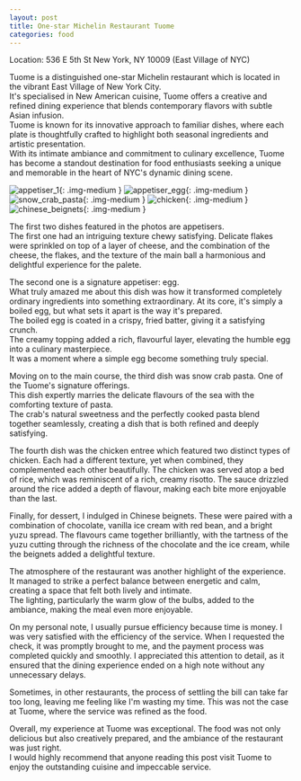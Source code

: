 ```yaml
---
layout: post
title: One-star Michelin Restaurant Tuome
categories: food
---
```


Location: 536 E 5th St New York, NY 10009 (East Village of NYC)

Tuome is a distinguished one-star Michelin restaurant which is located in the vibrant East Village of New York City.  
It's specialised in New American cuisine, Tuome offers a creative and refined dining experience that blends contemporary flavors with subtle Asian infusion.  
Tuome is known for its innovative approach to familiar dishes, where each plate is thoughtfully crafted to highlight both seasonal ingredients and artistic presentation.  
With its intimate ambiance and commitment to culinary excellence, Tuome has become a standout destination for food enthusiasts seeking a unique and memorable in the heart of NYC's dynamic dining scene.  

![appetiser_1](/images/tuome/appetiser_1.jpg){: .img-medium }
![appetiser_egg](/images/tuome/appetiser_egg.jpg){: .img-medium }
![snow_crab_pasta](/images/tuome/snow_crab_pasta.jpg){: .img-medium }
![chicken](/images/tuome/chicken.jpg){: .img-medium }
![chinese_beignets](/images/tuome/chinese_beignets.jpg){: .img-medium }

The first two dishes featured in the photos are appetisers.  
The first one had an intriguing texture chewy satisfying. Delicate flakes were sprinkled on top of a layer of cheese, and the combination of the cheese, the flakes, and the texture of the main ball a harmonious and delightful experience for the palete.  

The second one is a signature appetiser: egg.  
What truly amazed me about this dish was how it transformed completely ordinary ingredients into something extraordinary.  At its core, it's simply a boiled egg, but what sets it apart is the way it's prepared.  
The boiled egg is coated in a crispy, fried batter, giving it a satisfying crunch.  
The creamy topping added a rich, flavourful layer, elevating the humble egg into a culinary masterpiece.  
It was a moment where a simple egg become something truly special.  

Moving on to the main course, the third dish was snow crab pasta. One of the Tuome's signature offerings.  
This dish expertly marries the delicate flavours of the sea with the comforting texture of pasta.  
The crab's natural sweetness and the perfectly cooked pasta blend together seamlessly, creating a dish that is both refined and deeply satisfying.  

The fourth dish was the chicken entree which featured two distinct types of chicken. Each had a different texture, yet when combined, they complemented each other beautifully. The chicken was served atop a bed of rice, which was reminiscent of a rich, creamy risotto. The sauce drizzled around the rice added a depth of flavour, making each bite more enjoyable than the last.  

Finally, for dessert, I indulged in Chinese beignets. These were paired with a combination of chocolate, vanilla ice cream with red bean, and a bright yuzu spread. The flavours came together brilliantly, with the tartness of the yuzu cutting through the richness of the chocolate and the ice cream, while the beignets added a delightful texture.  

The atmosphere of the restaurant was another highlight of the experience. It managed to strike a perfect balance between energetic and calm, creating a space that felt both lively and intimate.  
The lighting, particularly the warm glow of the bulbs, added to the ambiance, making the meal even more enjoyable.  

On my personal note, I usually pursue efficiency because time is money. I was very satisfied with the efficiency of the service. When I requested the check, it was promptly brought to me, and the payment process was completed quickly and smoothly. I appreciated this attention to detail, as it ensured that the dining experience ended on a high note without any unnecessary delays.  

Sometimes, in other restaurants, the process of settling the bill can take far too long, leaving me feeling like I'm wasting my time. This was not the case at Tuome, where the service was refined as the food.  

Overall, my experience at Tuome was exceptional. The food was not only delicious but also creatively prepared, and the ambiance of the restaurant was just right.  
I would highly recommend that anyone reading this post visit Tuome to enjoy the outstanding cuisine and impeccable service.


